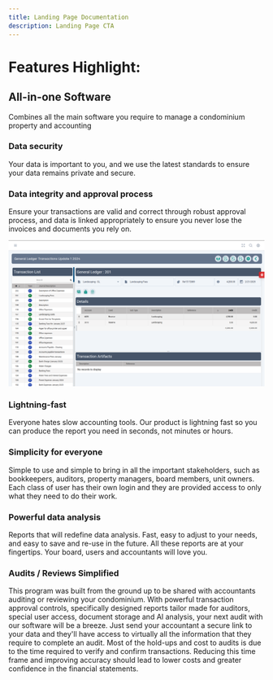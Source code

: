 ```yaml
---
title: Landing Page Documentation
description: Landing Page CTA
---
```


# Features Highlight:  
## All-in-one Software   
Combines all the main software you require to manage a condominium property and accounting
 
### Data security   
Your data is important to you, and we use the latest standards to ensure your data remains private and secure.  
 
### Data integrity and approval process   
Ensure your transactions are valid and correct through robust approval process, and data is linked appropriately to ensure you never lose the invoices and documents you rely on.


![Journal Update](../../../assets/updating_a_journal.png)

### Lightning-fast   
Everyone hates slow accounting tools. Our product is lightning fast so you can produce the report you need in seconds, not minutes or hours.   

 
### Simplicity for everyone   
Simple to use and simple to bring in all the important stakeholders, such as bookkeepers, auditors, property managers, board members, unit owners.  Each class of user has their own login and they are provided access to only what they need to do their work.   

### Powerful data analysis   
Reports that will redefine data analysis.  Fast, easy to adjust to your needs, and easy to save and re-use in the future.  All these reports are at your fingertips.  Your board, users and accountants will love you.   

### Audits / Reviews Simplified  
This program was built from the ground up to be shared with accountants auditing or reviewing your condominium.  With powerful transaction approval controls, specifically designed reports tailor made for auditors, special user access, document storage and AI analysis, your next audit with our software will be a breeze.  Just send your accountant a secure link to your data and they'll have access to virtually all the information that they require to complete an audit.  Most of the hold-ups and cost to audits is due to the time required to verify and confirm transactions. Reducing this time frame and improving accuracy should lead to lower costs and greater confidence in the financial statements.  

 

 

 

 

 